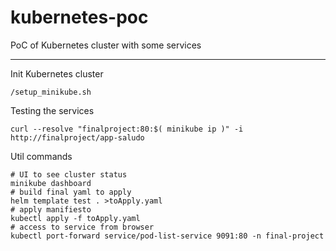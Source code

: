 # kubernetes-poc

PoC of Kubernetes cluster with some services

---

Init Kubernetes cluster

```
/setup_minikube.sh
```

Testing the services

```
curl --resolve "finalproject:80:$( minikube ip )" -i http://finalproject/app-saludo
```

Util commands

```
# UI to see cluster status
minikube dashboard
# build final yaml to apply
helm template test . >toApply.yaml
# apply manifiesto
kubectl apply -f toApply.yaml
# access to service from browser
kubectl port-forward service/pod-list-service 9091:80 -n final-project
```
